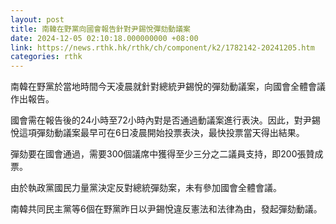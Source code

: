 ```yaml
---
layout: post
title: 南韓在野黨向國會報告針對尹錫悅彈劾動議案
date: 2024-12-05 02:10:18.000000000 +08:00
link: https://news.rthk.hk/rthk/ch/component/k2/1782142-20241205.htm
categories: rthk
---
```


南韓在野黨於當地時間今天凌晨就針對總統尹錫悅的彈劾動議案，向國會全體會議作出報告。

國會需在報告後的24小時至72小時內對是否通過動議案進行表決。因此，對尹錫悅這項彈劾動議案最早可在6日凌晨開始投票表決，最快投票當天得出結果。

彈劾要在國會通過，需要300個議席中獲得至少三分之二議員支持，即200張贊成票。

由於執政黨國民力量黨決定反對總統彈劾案，未有參加國會全體會議。

南韓共同民主黨等6個在野黨昨日以尹錫悅違反憲法和法律為由，發起彈劾動議。
